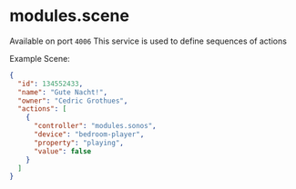 # modules.scene

Available on port `4006`
This service is used to define sequences of actions

Example Scene:
```json
{
  "id": 134552433,
  "name": "Gute Nacht!",
  "owner": "Cedric Grothues",
  "actions": [
    {
      "controller": "modules.sonos",
      "device": "bedroom-player",
      "property": "playing",
      "value": false
    }
  ]
}
```
